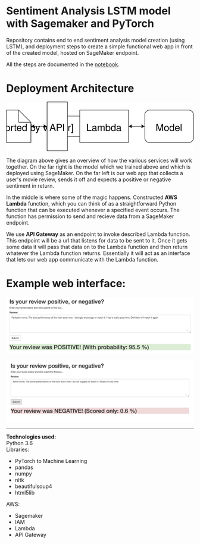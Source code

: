 
# Sentiment Analysis LSTM model with Sagemaker and PyTorch

Repository contains end to end sentiment analysis model creation (using LSTM),
and deployment steps to create a simple functional web app in front of the created model, hosted on SageMaker endpoint.

All the steps are documented in the [notebook](https://github.com/bdnf/sagemaker-deployment/blob/master/SageMaker%20Project.ipynb).

# Deployment Architecture

![Architecture](./assets/Web%20App%20Diagram.svg)

The diagram above gives an overview of how the various services will work together. On the far right is the model which we trained above and which is deployed using SageMaker. On the far left is our web app that collects a user's movie review, sends it off and expects a positive or negative sentiment in return.

In the middle is where some of the magic happens. Constructed **AWS Lambda** function, which you can think of as a straightforward Python function that can be executed whenever a specified event occurs. The function has permission to send and recieve data from a SageMaker endpoint.

We use **API Gateway** as an endpoint to invoke described Lambda function. This endpoint will be a url that listens for data to be sent to it. Once it gets some data it will pass that data on to the Lambda function and then return whatever the Lambda function returns. Essentially it will act as an interface that lets our web app communicate with the Lambda function.


# Example web interface:

![Positive](./assets/positive.png)

![Negative](./assets/negative.png)

----
**Technologies used:**
<br> Python 3.6
<br> Libraries:
- PyTorch to Machine Learning
- pandas
- numpy
- nltk
- beautifulsoup4
- html5lib

AWS:
- Sagemaker
- IAM
- Lambda
- API Gateway
